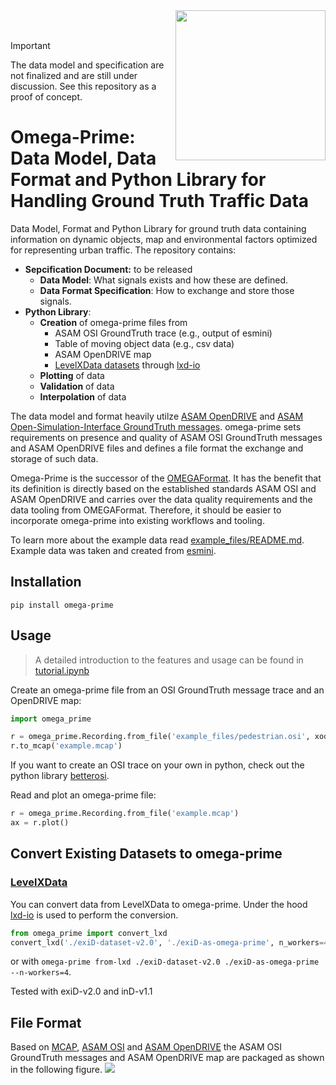 <img src="https://www.ika.rwth-aachen.de/images/ika-logo-a-blau-blau-rgb.svg" align="right" width="240"> 
</br>
</br>

> [!IMPORTANT]  
> The data model and specification are not finalized and are still under discussion. See this repository as a proof of concept.


# Omega-Prime: Data Model, Data Format and Python Library for Handling Ground Truth Traffic Data 
Data Model, Format and Python Library for ground truth data containing information on dynamic objects, map and environmental factors optimized for representing urban traffic. The repository contains:
- **Sepcification Document:** to be released
    - **Data Model**: What signals exists and how these are defined.
    - **Data Format Specification**: How to exchange and store those signals.
- **Python Library**: 
    - **Creation** of omega-prime files from
        - ASAM OSI GroundTruth trace (e.g., output of esmini)
        - Table of moving object data (e.g., csv data)
        - ASAM OpenDRIVE map
        - [LevelXData datasets](https://levelxdata.com/) through [lxd-io](https://github.com/lenvt/lxd-io)
    - **Plotting** of data
    - **Validation** of data
    - **Interpolation** of data

The data model and format heavily utilze [ASAM OpenDRIVE](https://publications.pages.asam.net/standards/ASAM_OpenDRIVE/ASAM_OpenDRIVE_Specification/latest/specification/index.html#) and [ASAM Open-Simulation-Interface GroundTruth messages](https://opensimulationinterface.github.io/osi-antora-generator/asamosi/V3.7.0/specification/index.html). omega-prime sets requirements on presence and quality of ASAM OSI GroundTruth messages and ASAM OpenDRIVE files and defines a file format the exchange and storage of such data.

Omega-Prime is the successor of the [OMEGAFormat](https://github.com/ika-rwth-aachen/omega_format). It has the benefit that its definition is directly based on the established standards ASAM OSI and ASAM OpenDRIVE and carries over the data quality requirements and the data tooling from OMEGAFormat. Therefore, it should be easier to incorporate omega-prime into existing workflows and tooling. 

To learn more about the example data read [example_files/README.md](https://github.com/ika-rwth-aachen/omega-prime/blob/main/example_files/README.md). Example data was taken and created from [esmini](https://github.com/esmini/esmini).

## Installation
`pip install omega-prime`

## Usage
> A detailed introduction to the features and usage can be found in [tutorial.ipynb](https://github.com/ika-rwth-aachen/omega-prime/blob/main/tutorial.ipynb)

Create an omega-prime file from an OSI GroundTruth message trace and an OpenDRIVE map:
```python
import omega_prime

r = omega_prime.Recording.from_file('example_files/pedestrian.osi', xodr_path='example_files/fabriksgatan.xodr')
r.to_mcap('example.mcap')
```

If you want to create an OSI trace on your own in python, check out the python library [betterosi](https://github.com/ika-rwth-aachen/betterosi).

Read and plot an omega-prime file:

<!--pytest-codeblocks:cont-->
```python
r = omega_prime.Recording.from_file('example.mcap')
ax = r.plot()
```
## Convert Existing Datasets to omega-prime
### [LevelXData](https://levelxdata.com/)
You can convert data from LevelXData to omega-prime. Under the hood [lxd-io](https://github.com/lenvt/lxd-io) is used to perform the conversion.

<!--pytest.mark.skip-->
```python
from omega_prime import convert_lxd
convert_lxd('./exiD-dataset-v2.0', './exiD-as-omega-prime', n_workers=4)
```

or with `omega-prime from-lxd ./exiD-dataset-v2.0 ./exiD-as-omega-prime --n-workers=4`.

Tested with exiD-v2.0 and inD-v1.1

## File Format
Based on [MCAP](https://mcap.dev/), [ASAM OSI](https://opensimulationinterface.github.io/osi-antora-generator/asamosi/latest/specification/index.html) and [ASAM OpenDRIVE](https://publications.pages.asam.net/standards/ASAM_OpenDRIVE/ASAM_OpenDRIVE_Specification/latest/specification/index.html#) the ASAM OSI GroundTruth messages and ASAM OpenDRIVE map are packaged as shown in the following figure.
![](https://github.com/ika-rwth-aachen/omega-prime/blob/main/omega_specification.svg)
